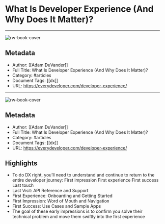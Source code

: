 # What Is Developer Experience (And Why Does It Matter)?

---
![rw-book-cover](https://readwise-assets.s3.amazonaws.com/static/images/article4.6bc1851654a0.png)

## Metadata
- Author: [[Adam DuVander]]
- Full Title: What Is Developer Experience (And Why Does It Matter)?
- Category: #articles
- Document Tags: [[dx]] 
- URL: https://everydeveloper.com/developer-experience/
---
![rw-book-cover](https://readwise-assets.s3.amazonaws.com/static/images/article4.6bc1851654a0.png)

## Metadata
- Author: [[Adam DuVander]]
- Full Title: What Is Developer Experience (And Why Does It Matter)?
- Category: #articles
- Document Tags: [[dx]] 
- URL: https://everydeveloper.com/developer-experience/

## Highlights
- To do DX right, you’ll need to understand and continue to return to the entire developer journey: First impression First experience First success Last touch
- Last Visit: API Reference and Support
- First Experience: Onboarding and Getting Started
- First Impression: Word of Mouth and Navigation
- First Success: Use Cases and Sample Apps
- The goal of these early impressions is to confirm you solve their technical problem and move them swiftly into the first experience

